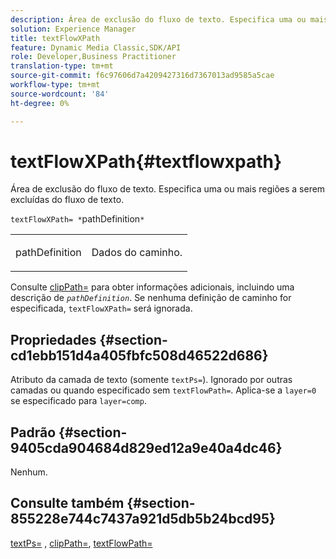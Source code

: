 ```yaml
---
description: Área de exclusão do fluxo de texto. Especifica uma ou mais regiões a serem excluídas do fluxo de texto.
solution: Experience Manager
title: textFlowXPath
feature: Dynamic Media Classic,SDK/API
role: Developer,Business Practitioner
translation-type: tm+mt
source-git-commit: f6c97606d7a4209427316d7367013ad9585a5cae
workflow-type: tm+mt
source-wordcount: '84'
ht-degree: 0%

---
```



# textFlowXPath{#textflowxpath}

Área de exclusão do fluxo de texto. Especifica uma ou mais regiões a serem excluídas do fluxo de texto.

`textFlowXPath= *`pathDefinition`*`

<table id="simpletable_7E0EA48AEBB5426CBE948FCA18882C66"> 
 <tr class="strow"> 
  <td class="stentry"> <p><span class="varname"> pathDefinition</span> </p> </td> 
  <td class="stentry"> <p>Dados do caminho. </p></td> 
 </tr> 
</table>

Consulte [clipPath=](../../../../../is-api/http-ref/image-serving-api-ref/c-http-protocol-reference/c-command-reference/r-clippath.md#reference-8139b1b52dc54749b51b109521ddf83d) para obter informações adicionais, incluindo uma descrição de *`pathDefinition`*. Se nenhuma definição de caminho for especificada, `textFlowXPath=` será ignorada.

## Propriedades {#section-cd1ebb151d4a405fbfc508d46522d686}

Atributo da camada de texto (somente `textPs=`). Ignorado por outras camadas ou quando especificado sem `textFlowPath=`. Aplica-se a `layer=0` se especificado para `layer=comp`.

## Padrão {#section-9405cda904684d829ed12a9e40a4dc46}

Nenhum.

## Consulte também {#section-855228e744c7437a921d5db5b24bcd95}

[textPs=](../../../../../is-api/http-ref/image-serving-api-ref/c-http-protocol-reference/c-command-reference/r-textps.md#reference-4209a2a6169f44278da2647cfb0cd767) ,  [clipPath=](../../../../../is-api/http-ref/image-serving-api-ref/c-http-protocol-reference/c-command-reference/r-clippath.md#reference-8139b1b52dc54749b51b109521ddf83d),  [textFlowPath=](../../../../../is-api/http-ref/image-serving-api-ref/c-http-protocol-reference/c-command-reference/r-textflowpath.md#reference-0b8d9493d71342f0b6a64a6d221584ef)

